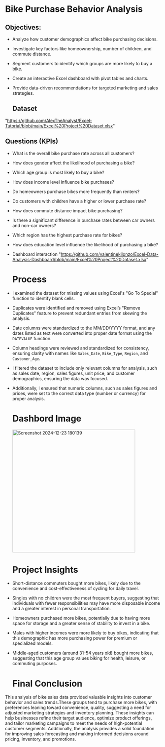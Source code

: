# Bike Purchase Behavior Analysis

## Objectives:
- Analyze how customer demographics affect bike purchasing decisions.
- Investigate key factors like homeownership, number of children, and commute distance.
- Segment customers to identify which groups are more likely to buy a bike.
- Create an interactive Excel dashboard with pivot tables and charts.
- Provide data-driven recommendations for targeted marketing and sales strategies.

  ## Dataset
"https://github.com/AlexTheAnalyst/Excel-Tutorial/blob/main/Excel%20Project%20Dataset.xlsx"

## Questions (KPIs)
- What is the overall bike purchase rate across all customers?
- How does gender affect the likelihood of purchasing a bike?
- Which age group is most likely to buy a bike?
- How does income level influence bike purchases?
- Do homeowners purchase bikes more frequently than renters?
- Do customers with children have a higher or lower purchase rate?
- How does commute distance impact bike purchasing?
- Is there a significant difference in purchase rates between car owners and non-car owners?
- Which region has the highest purchase rate for bikes?
- How does education level influence the likelihood of purchasing a bike?
- Dashboard interaction "https://github.com/valentinekilonzo/Excel-Data-Analysis-Dashboard/blob/main/Excel%20Project%20Dataset.xlsx"

  # Process
- I examined the dataset for missing values using Excel's "Go To Special" function to identify blank cells.   
- Duplicates were identified and removed using Excel’s "Remove Duplicates" feature to prevent redundant entries from skewing the analysis.  
- Date columns were standardized to the MM/DD/YYYY format, and any dates listed as text were converted into proper date format using the `DATEVALUE` function.  
- Column headings were reviewed and standardized for consistency, ensuring clarity with names like `Sales_Date`, `Bike_Type`, `Region`, and `Customer_Age`.  
- I filtered the dataset to include only relevant columns for analysis, such as sales date, region, sales figures, unit price, and customer demographics, ensuring the data was focused.  
- Additionally, I ensured that numeric columns, such as sales figures and prices, were set to the correct data type (number or currency) for proper analysis.

  # Dashbord Image
  <img width="398" alt="Screenshot 2024-12-23 180139" src="https://github.com/user-attachments/assets/09b17f20-8536-44ad-840e-e4070bc354e7" />

  # Project Insights
- Short-distance commuters bought more bikes, likely due to the convenience and cost-effectiveness of cycling for daily travel.
- Singles with no children were the most frequent buyers, suggesting that individuals with fewer responsibilities may have more disposable income and a greater interest in personal transportation.
- Homeowners purchased more bikes, potentially due to having more space for storage and a greater sense of stability to invest in a bike.
- Males with higher incomes were more likely to buy bikes, indicating that this demographic has more purchasing power for premium or specialized models.
- Middle-aged customers (around 31-54 years old) bought more bikes, suggesting that this age group values biking for health, leisure, or commuting purposes.

  # Final Conclusion
This analysis of bike sales data provided valuable insights into customer behavior and sales trends.These groups tend to purchase more bikes, with preferences leaning toward convenience, quality, suggesting a need for adjusted marketing strategies and inventory planning.
These insights can help businesses refine their target audience, optimize product offerings, and tailor marketing campaigns to meet the needs of high-potential customer segments. Additionally, the analysis provides a solid foundation for improving sales forecasting and making informed decisions around pricing, inventory, and promotions.




 

  


